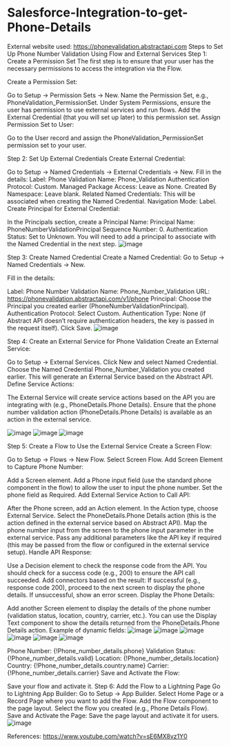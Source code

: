 # Salesforce-Integration-to-get-Phone-Details

External website used: https://phonevalidation.abstractapi.com
Steps to Set Up Phone Number Validation Using Flow and External Services
Step 1: Create a Permission Set
The first step is to ensure that your user has the necessary permissions to access the integration via the Flow.

Create a Permission Set:

Go to Setup → Permission Sets → New.
Name the Permission Set, e.g., PhoneValidation_PermissionSet.
Under System Permissions, ensure the user has permission to use external services and run flows.
Add the External Credential (that you will set up later) to this permission set.
Assign Permission Set to User:

Go to the User record and assign the PhoneValidation_PermissionSet permission set to your user.

Step 2: Set Up External Credentials
Create External Credential:

Go to Setup → Named Credentials -> External Credentials → New.
Fill in the details:
Label: Phone Validation
Name: Phone_Validation
Authentication Protocol: Custom.
Managed Package Access: Leave as None.
Created By Namespace: Leave blank.
Related Named Credentials: This will be associated when creating the Named Credential.
Navigation Mode: Label.
Create Principal for External Credential:

In the Principals section, create a Principal Name:
Principal Name: PhoneNumberValidationPrincipal
Sequence Number: 0.
Authentication Status: Set to Unknown.
You will need to add a principal to associate with the Named Credential in the next step.
![image](https://github.com/user-attachments/assets/d428e8e6-a040-468b-90e0-12c980e7f701)


Step 3: Create Named Credential
Create a Named Credential:
Go to Setup → Named Credentials → New.

Fill in the details:

Label: Phone Number Validation
Name: Phone_Number_Validation
URL: https://phonevalidation.abstractapi.com/v1/phone
Principal: Choose the Principal you created earlier (PhoneNumberValidationPrincipal).
Authentication Protocol: Select Custom.
Authentication Type: None (if Abstract API doesn’t require authentication headers, the key is passed in the request itself).
Click Save.
![image](https://github.com/user-attachments/assets/2edfa7fd-9c91-49f0-9397-50edd01da8cb)


Step 4: Create an External Service for Phone Validation
Create an External Service:

Go to Setup → External Services.
Click New and select Named Credential.
Choose the Named Credential Phone_Number_Validation you created earlier.
This will generate an External Service based on the Abstract API.
Define Service Actions:

The External Service will create service actions based on the API you are integrating with (e.g., PhoneDetails.Phone Details).
Ensure that the phone number validation action (PhoneDetails.Phone Details) is available as an action in the external service.

![image](https://github.com/user-attachments/assets/31a2a884-a4f6-4ca2-b041-c7953bcc410b)
![image](https://github.com/user-attachments/assets/04e9620e-3687-4e23-a80e-7d58693173cb)
![image](https://github.com/user-attachments/assets/e6dfc043-101a-46f5-92b7-d2ca41f9f5d8)



Step 5: Create a Flow to Use the External Service
Create a Screen Flow:

Go to Setup → Flows → New Flow.
Select Screen Flow.
Add Screen Element to Capture Phone Number:

Add a Screen element.
Add a Phone input field (use the standard phone component in the flow) to allow the user to input the phone number.
Set the phone field as Required.
Add External Service Action to Call API:

After the Phone screen, add an Action element.
In the Action type, choose External Service.
Select the PhoneDetails.Phone Details action (this is the action defined in the external service based on Abstract API).
Map the phone number input from the screen to the phone input parameter in the external service.
Pass any additional parameters like the API key if required (this may be passed from the flow or configured in the external service setup).
Handle API Response:

Use a Decision element to check the response code from the API. You should check for a success code (e.g., 200) to ensure the API call succeeded.
Add connectors based on the result:
If successful (e.g., response code 200), proceed to the next screen to display the phone details.
If unsuccessful, show an error screen.
Display the Phone Details:

Add another Screen element to display the details of the phone number (validation status, location, country, carrier, etc.).
You can use the Display Text component to show the details returned from the PhoneDetails.Phone Details action.
Example of dynamic fields:
![image](https://github.com/user-attachments/assets/dcfe4798-f9c0-4cf3-a1e7-ce083e889bf5)
![image](https://github.com/user-attachments/assets/6219de53-b6d2-4f43-8902-4da3b34f6641)
![image](https://github.com/user-attachments/assets/0e4af6b2-7820-40ee-9f00-571fe860fe0c)
![image](https://github.com/user-attachments/assets/70c79b92-ae3d-46bc-9ffe-d7422a15fb3e)
![image](https://github.com/user-attachments/assets/8e073071-c70d-4e58-a4ea-5b5fc9e16ef9)
![image](https://github.com/user-attachments/assets/cebe6a1c-6c50-44ae-baf9-b8a7f097f30d)


Phone Number: {!Phone_number_details.phone}
Validation Status: {!Phone_number_details.valid}
Location: {!Phone_number_details.location}
Country: {!Phone_number_details.country.name}
Carrier: {!Phone_number_details.carrier}
Save and Activate the Flow:

Save your flow and activate it.
Step 6: Add the Flow to a Lightning Page
Go to Lightning App Builder:
Go to Setup → App Builder.
Select Home Page or a Record Page where you want to add the Flow.
Add the Flow component to the page layout.
Select the flow you created (e.g., Phone Details Flow).
Save and Activate the Page:
Save the page layout and activate it for users.
![image](https://github.com/user-attachments/assets/0c0aacbd-5610-441f-b018-7f37f4ffc869)


References:
https://www.youtube.com/watch?v=sE6MX8vz1Y0
